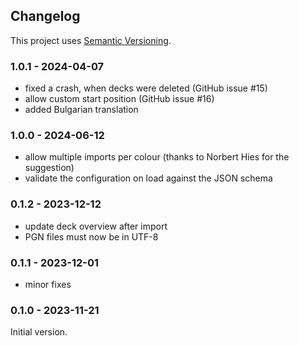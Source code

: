 ## Changelog

This project uses [Semantic Versioning](https://semver.org/spec/v2.0.0.html).

### 1.0.1 - 2024-04-07

* fixed a crash, when decks were deleted (GitHub issue #15)
* allow custom start position (GitHub issue #16)
* added Bulgarian translation

### 1.0.0 - 2024-06-12

* allow multiple imports per colour (thanks to Norbert Hies for the suggestion)
* validate the configuration on load against the JSON schema

### 0.1.2 - 2023-12-12

* update deck overview after import
* PGN files must now be in UTF-8

### 0.1.1 - 2023-12-01

* minor fixes

### 0.1.0 - 2023-11-21

Initial version.
